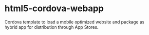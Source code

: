 html5-cordova-webapp
====================

Cordova template to load a mobile optimized website and package as hybrid app for distribution through App Stores.
